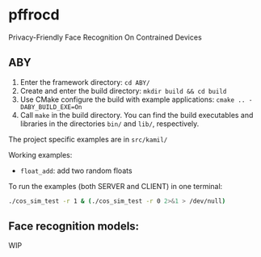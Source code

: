 # pffrocd
Privacy-Friendly Face Recognition On Contrained Devices

## ABY

1. Enter the framework directory: `cd ABY/`
2. Create and enter the build directory: `mkdir build && cd build`
3. Use CMake configure the build with example applications: ```cmake .. -DABY_BUILD_EXE=On```
4. Call `make` in the build directory. You can find the build executables and libraries in the directories `bin/` and `lib/`, respectively.

The project specific examples are in `src/kamil/`

Working examples:
- `float_add`: add two random floats

To run the examples (both SERVER and CLIENT) in one terminal:

```bash
./cos_sim_test -r 1 & (./cos_sim_test -r 0 2>&1 > /dev/null)
```

## Face recognition models:

WIP